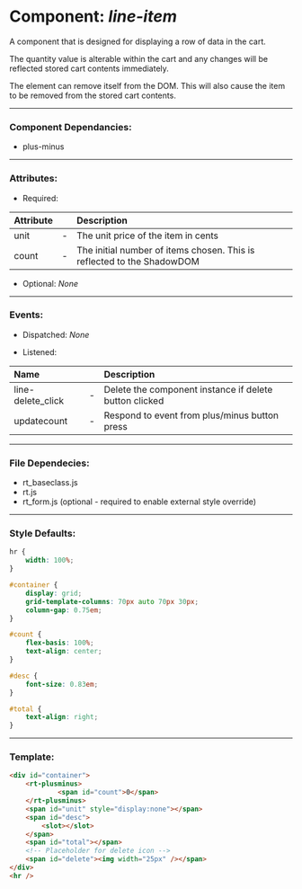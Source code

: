 # Component: *line-item*
A component that is designed for displaying a row of data in the cart.

The quantity value is alterable within the cart and any changes will be reflected stored cart contents immediately.

The element can remove itself from the DOM.  This will also cause the item to be removed from the stored cart contents.

---
### Component Dependancies: 
- plus-minus

---
### Attributes:
- Required:  

|Attribute| | Description|
| :--- | --- | :--- |  
|unit|-|The unit price of the item in cents|
|count|-|The initial number of items chosen. This is reflected to the ShadowDOM|
- Optional: *None*

---
### Events:
- Dispatched: *None*  
  
- Listened:

|Name||Description|
| :--- | --- | :--- |
|line-delete_click|-|Delete the component instance if delete button clicked|
|updatecount|-|Respond to event from plus/minus button press|
---
### File Dependecies:  
- rt_baseclass.js  
- rt.js  
- rt_form.js (optional - required to enable external style override)

---
### Style Defaults:  
```css        
hr {        
    width: 100%;
}

#container {
    display: grid;
    grid-template-columns: 70px auto 70px 30px;
    column-gap: 0.75em;
}

#count {
    flex-basis: 100%;
    text-align: center;
}

#desc {
    font-size: 0.83em;
}

#total {
    text-align: right;
}
```
---
### Template:  
```html
<div id="container">
    <rt-plusminus>
            <span id="count">0</span>
    </rt-plusminus>
    <span id="unit" style="display:none"></span>
    <span id="desc">
        <slot></slot>
    </span>
    <span id="total"></span>
    <!-- Placeholder for delete icon -->
    <span id="delete"><img width="25px" /></span>
</div>
<hr />
```
